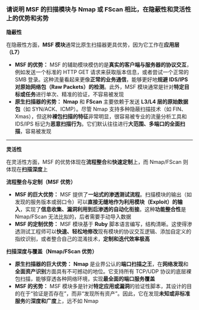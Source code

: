 ### 请说明 MSF 的扫描模块与 Nmap 或 FScan 相比，在隐蔽性和灵活性上的优势和劣势

**隐蔽性**

在隐蔽性方面，**MSF 模块**通常比原生扫描器更具优势，因为它工作在**应用层（L7）**

- **MSF 的优势：** MSF 的辅助模块模仿的是**真实的客户端与服务器的协议交互**，例如发送一个标准的 HTTP GET 请求来获取版本信息，或者尝试一个正常的 SMB 登录。这种流量看起来更像**正常的业务通信**，能够更好地**规避 IDS/IPS 对原始网络包（Raw Packets）的检测**。此外，MSF 模块通常是针对**特定目标或任务**进行单次、精准的验证，不容易被发现
- **原生扫描器的劣势：** **Nmap** 和 **FScan** 主要依赖于发送 **L3/L4 层的原始数据包**（如 SYN/ACK、ICMP）。尽管 Nmap 支持多种隐蔽扫描技术（如 FIN、Xmas），但这种**裸包扫描的特征**非常明显，很容易被专业的流量分析工具和 IDS/IPS 标记为**恶意扫描行为**。它们默认往往进行**大范围、多端口的全面扫描**，容易被发现

****

**灵活性**

在灵活性方面，MSF 的优势体现在**流程整合**和**快速定制**上，而 Nmap/FScan 则体现在**扫描深度**上

**流程整合与定制（MSF 优势）**

- **MSF 的巨大优势：** MSF 提供了**一站式的渗透测试流程**。扫描模块的输出（如发现的服务版本或弱口令）可以**直接无缝地作为利用模块（Exploit）的输入**，实现了**信息收集、漏洞利用到后渗透的自动化衔接**。这种**功能整合性**是 Nmap/FScan 无法比拟的，后者需要手动导入数据
- **MSF 的定制优势：** MSF 模块基于 **Ruby** 脚本语言编写，结构清晰。这使得渗透测试工程师可以**快速、轻松地修改**现有模块的协议交互逻辑、添加自定义的指纹识别，或者整合自己的混淆技术，**定制和迭代效率极高**

**扫描深度与覆盖（Nmap/FScan 优势）**

- **原生扫描器的巨大优势：** **Nmap** 是业界公认的**端口扫描之王**，在**网络发现**和**全面资产识别**方面具有不可撼动的地位。它支持所有 TCP/UDP 协议的底层裸包扫描，能够穿透各种网络环境，实现**最全面的端口服务覆盖**
- **MSF 的劣势：** MSF 模块多是针对**特定应用或漏洞**的验证性脚本，其设计的目的在于“验证是否存在”，而非“发现所有资产”。因此，它在发现**未知或非标准服务**的**深度和广度**上，远不如 Nmap